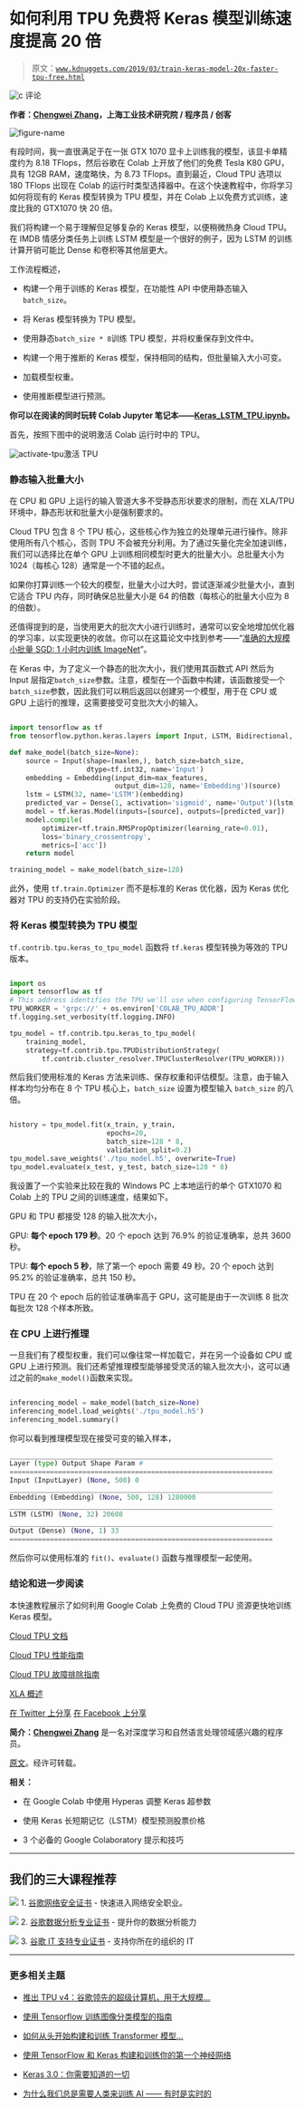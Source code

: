 # 如何利用 TPU 免费将 Keras 模型训练速度提高 20 倍

> 原文：[`www.kdnuggets.com/2019/03/train-keras-model-20x-faster-tpu-free.html`](https://www.kdnuggets.com/2019/03/train-keras-model-20x-faster-tpu-free.html)

![c](img/3d9c022da2d331bb56691a9617b91b90.png) 评论

**作者：[Chengwei Zhang](https://www.dlology.com/)，上海工业技术研究院 / 程序员 / 创客**

![figure-name](img/3f9d6ae1d0a78e13f27b40eb06055fb5.png)

有段时间，我一直很满足于在一张 GTX 1070 显卡上训练我的模型，该显卡单精度约为 8.18 TFlops，然后谷歌在 Colab 上开放了他们的免费 Tesla K80 GPU，具有 12GB RAM，速度略快，为 8.73 TFlops。直到最近，Cloud TPU 选项以 180 TFlops 出现在 Colab 的运行时类型选择器中。在这个快速教程中，你将学习如何将现有的 Keras 模型转换为 TPU 模型，并在 Colab 上以免费方式训练，速度比我的 GTX1070 快 20 倍。

我们将构建一个易于理解但足够复杂的 Keras 模型，以便稍微热身 Cloud TPU。在 IMDB 情感分类任务上训练 LSTM 模型是一个很好的例子，因为 LSTM 的训练计算开销可能比 Dense 和卷积等其他层更大。

工作流程概述，

+   构建一个用于训练的 Keras 模型，在功能性 API 中使用静态输入`batch_size`。

+   将 Keras 模型转换为 TPU 模型。

+   使用静态`batch_size * 8`训练 TPU 模型，并将权重保存到文件中。

+   构建一个用于推断的 Keras 模型，保持相同的结构，但批量输入大小可变。

+   加载模型权重。

+   使用推断模型进行预测。

**你可以在阅读的同时玩转 Colab Jupyter 笔记本——[Keras_LSTM_TPU.ipynb](https://colab.research.google.com/drive/1QZf1WeX3EQqBLeFeT4utFKBqq-ogG1FN)。**

首先，按照下图中的说明激活 Colab 运行时中的 TPU。

![activate-tpu](img/4637ff952b6b0dfeacd3d05378bd8036.png)激活 TPU

### 静态输入批量大小

在 CPU 和 GPU 上运行的输入管道大多不受静态形状要求的限制，而在 XLA/TPU 环境中，静态形状和批量大小是强制要求的。

Cloud TPU 包含 8 个 TPU 核心，这些核心作为独立的处理单元进行操作。除非使用所有八个核心，否则 TPU 不会被充分利用。为了通过矢量化完全加速训练，我们可以选择比在单个 GPU 上训练相同模型时更大的批量大小。总批量大小为 1024（每核心 128）通常是一个不错的起点。

如果你打算训练一个较大的模型，批量大小过大时，尝试逐渐减少批量大小，直到它适合 TPU 内存，同时确保总批量大小是 64 的倍数（每核心的批量大小应为 8 的倍数）。

还值得提到的是，当使用更大的批次大小进行训练时，通常可以安全地增加优化器的学习率，以实现更快的收敛。你可以在这篇论文中找到参考——“[准确的大规模小批量 SGD: 1 小时内训练 ImageNet](https://arxiv.org/pdf/1706.02677.pdf)”。

在 Keras 中，为了定义一个静态的批次大小，我们使用其函数式 API 然后为 Input 层指定`batch_size`参数。注意，模型在一个函数中构建，该函数接受一个`batch_size`参数，因此我们可以稍后返回以创建另一个模型，用于在 CPU 或 GPU 上运行的推理，这需要接受可变批次大小的输入。

```py

import tensorflow as tf
from tensorflow.python.keras.layers import Input, LSTM, Bidirectional, Dense, Embedding

def make_model(batch_size=None):
    source = Input(shape=(maxlen,), batch_size=batch_size,
                   dtype=tf.int32, name='Input')
    embedding = Embedding(input_dim=max_features,
                          output_dim=128, name='Embedding')(source)
    lstm = LSTM(32, name='LSTM')(embedding)
    predicted_var = Dense(1, activation='sigmoid', name='Output')(lstm)
    model = tf.keras.Model(inputs=[source], outputs=[predicted_var])
    model.compile(
        optimizer=tf.train.RMSPropOptimizer(learning_rate=0.01),
        loss='binary_crossentropy',
        metrics=['acc'])
    return model

training_model = make_model(batch_size=128)

```

此外，使用 `tf.train.Optimizer` 而不是标准的 Keras 优化器，因为 Keras 优化器对 TPU 的支持仍在实验阶段。

### 将 Keras 模型转换为 TPU 模型

`tf.contrib.tpu.keras_to_tpu_model` 函数将 `tf.keras` 模型转换为等效的 TPU 版本。

```py

import os
import tensorflow as tf
# This address identifies the TPU we'll use when configuring TensorFlow.
TPU_WORKER = 'grpc://' + os.environ['COLAB_TPU_ADDR']
tf.logging.set_verbosity(tf.logging.INFO)

tpu_model = tf.contrib.tpu.keras_to_tpu_model(
    training_model,
    strategy=tf.contrib.tpu.TPUDistributionStrategy(
        tf.contrib.cluster_resolver.TPUClusterResolver(TPU_WORKER)))

```

然后我们使用标准的 Keras 方法来训练、保存权重和评估模型。注意，由于输入样本均匀分布在 8 个 TPU 核心上，`batch_size` 设置为模型输入 `batch_size` 的八倍。

```py

history = tpu_model.fit(x_train, y_train,
                        epochs=20,
                        batch_size=128 * 8,
                        validation_split=0.2)
tpu_model.save_weights('./tpu_model.h5', overwrite=True)
tpu_model.evaluate(x_test, y_test, batch_size=128 * 8)

```

我设置了一个实验来比较在我的 Windows PC 上本地运行的单个 GTX1070 和 Colab 上的 TPU 之间的训练速度，结果如下。

GPU 和 TPU 都接受 128 的输入批次大小，

GPU: **每个 epoch 179 秒**。20 个 epoch 达到 76.9% 的验证准确率，总共 3600 秒。

TPU: **每个 epoch 5 秒**，除了第一个 epoch 需要 49 秒。20 个 epoch 达到 95.2% 的验证准确率，总共 150 秒。

TPU 在 20 个 epoch 后的验证准确率高于 GPU，这可能是由于一次训练 8 批次每批次 128 个样本所致。

### 在 CPU 上进行推理

一旦我们有了模型权重，我们可以像往常一样加载它，并在另一个设备如 CPU 或 GPU 上进行预测。我们还希望推理模型能够接受灵活的输入批次大小，这可以通过之前的`make_model()`函数来实现。

```py

inferencing_model = make_model(batch_size=None)
inferencing_model.load_weights('./tpu_model.h5')
inferencing_model.summary()

```

你可以看到推理模型现在接受可变的输入样本，

```py
_________________________________________________________________
Layer (type) Output Shape Param #
=================================================================
Input (InputLayer) (None, 500) 0
_________________________________________________________________
Embedding (Embedding) (None, 500, 128) 1280000
_________________________________________________________________
LSTM (LSTM) (None, 32) 20608
_________________________________________________________________
Output (Dense) (None, 1) 33
=================================================================
```

然后你可以使用标准的 `fit()`、`evaluate()` 函数与推理模型一起使用。

### 结论和进一步阅读

本快速教程展示了如何利用 Google Colab 上免费的 Cloud TPU 资源更快地训练 Keras 模型。

[Cloud TPU 文档](https://cloud.google.com/tpu/docs/)

[Cloud TPU 性能指南](https://cloud.google.com/tpu/docs/performance-guide)

[Cloud TPU 故障排除指南](https://cloud.google.com/tpu/docs/troubleshooting)

[XLA 概述](https://www.tensorflow.org/performance/xla/)

[在 Twitter 上分享](https://twitter.com/intent/tweet?url=https%3A//www.dlology.com/blog/how-to-train-keras-model-x20-times-faster-with-tpu-for-free/&text=How%20to%20train%20Keras%20model%20x20%20times%20faster%20with%20TPU%20for%20free) [在 Facebook 上分享](https://www.facebook.com/sharer/sharer.php?u=https://www.dlology.com/blog/how-to-train-keras-model-x20-times-faster-with-tpu-for-free/)

**简介：[Chengwei Zhang](https://www.dlology.com/)** 是一名对深度学习和自然语言处理领域感兴趣的程序员。

[原文](https://medium.com/swlh/how-to-train-keras-model-x20-times-faster-with-tpu-for-free-cac6cf5089cb)。经许可转载。

**相关：**

+   在 Google Colab 中使用 Hyperas 调整 Keras 超参数

+   使用 Keras 长短期记忆（LSTM）模型预测股票价格

+   3 个必备的 Google Colaboratory 提示和技巧

* * *

## 我们的三大课程推荐

![](img/0244c01ba9267c002ef39d4907e0b8fb.png) 1\. [谷歌网络安全证书](https://www.kdnuggets.com/google-cybersecurity) - 快速进入网络安全职业。

![](img/e225c49c3c91745821c8c0368bf04711.png) 2\. [谷歌数据分析专业证书](https://www.kdnuggets.com/google-data-analytics) - 提升你的数据分析能力

![](img/0244c01ba9267c002ef39d4907e0b8fb.png) 3\. [谷歌 IT 支持专业证书](https://www.kdnuggets.com/google-itsupport) - 支持你所在的组织的 IT

* * *

### 更多相关主题

+   [推出 TPU v4：谷歌领先的超级计算机，用于大规模…](https://www.kdnuggets.com/2023/04/introducing-tpu-v4-googles-cutting-edge-supercomputer-large-language-models.html)

+   [使用 Tensorflow 训练图像分类模型的指南](https://www.kdnuggets.com/2022/12/guide-train-image-classification-model-tensorflow.html)

+   [如何从头开始构建和训练 Transformer 模型…](https://www.kdnuggets.com/how-to-build-and-train-a-transformer-model-from-scratch-with-hugging-face-transformers)

+   [使用 TensorFlow 和 Keras 构建和训练你的第一个神经网络](https://www.kdnuggets.com/2023/05/building-training-first-neural-network-tensorflow-keras.html)

+   [Keras 3.0：你需要知道的一切](https://www.kdnuggets.com/2023/07/keras-30-everything-need-know.html)

+   [为什么我们总是需要人类来训练 AI —— 有时是实时的](https://www.kdnuggets.com/2021/12/why-we-need-humans-training-ai.html)
